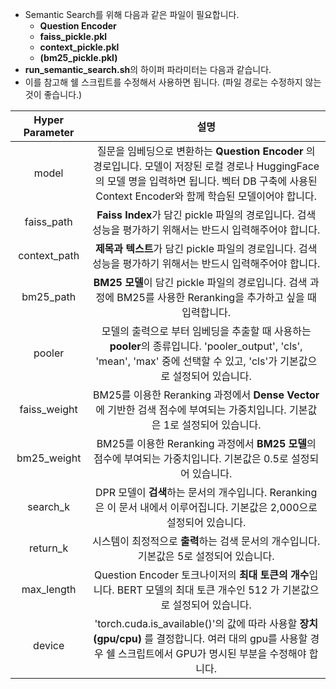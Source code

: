 - Semantic Search를 위해 다음과 같은 파일이 필요합니다.
  - **Question Encoder**
  - **faiss_pickle.pkl**
  - **context_pickle.pkl**
  - **(bm25_pickle.pkl)**
- **run_semantic_search.sh**의 하이퍼 파라미터는 다음과 같습니다.
- 이를 참고해 쉘 스크립트를 수정해서 사용하면 됩니다. (파일 경로는 수정하지 않는 것이 좋습니다.)

|Hyper Parameter|설명|
|:---:|:---:|
|model|질문을 임베딩으로 변환하는 **Question Encoder** 의 경로입니다. 모델이 저장된 로컬 경로나 HuggingFace의 모델 명을 입력하면 됩니다. 벡터 DB 구축에 사용된 Context Encoder와 함께 학습된 모델이어야 합니다.
|faiss_path|**Faiss Index**가 담긴 pickle 파일의 경로입니다. 검색 성능을 평가하기 위해서는 반드시 입력해주어야 합니다.|
|context_path|**제목과 텍스트**가 담긴 pickle 파일의 경로입니다. 검색 성능을 평가하기 위해서는 반드시 입력해주어야 합니다.|
|bm25_path|**BM25 모델**이 담긴 pickle 파일의 경로입니다. 검색 과정에 BM25를 사용한 Reranking을 추가하고 싶을 때 입력합니다.|
|pooler|모델의 출력으로 부터 임베딩을 추출할 때 사용하는 **pooler**의 종류입니다. 'pooler_output', 'cls', 'mean', 'max' 중에 선택할 수 있고, 'cls'가 기본값으로 설정되어 있습니다.|
|faiss_weight|BM25를 이용한 Reranking 과정에서 **Dense Vector**에 기반한 검색 점수에 부여되는 가중치입니다. 기본값은 1로 설정되어 있습니다.|
|bm25_weight|BM25를 이용한 Reranking 과정에서 **BM25 모델**의 점수에 부여되는 가중치입니다. 기본값은 0.5로 설정되어 있습니다.|
|search_k|DPR 모델이 **검색**하는 문서의 개수입니다. Reranking은 이 문서 내에서 이루어집니다. 기본값은 2,000으로 설정되어 있습니다.|
|return_k|시스템이 최정적으로 **출력**하는 검색 문서의 개수입니다. 기본값은 5로 설정되어 있습니다.|
|max_length|Question Encoder 토크나이저의 **최대 토큰의 개수**입니다. BERT 모델의 최대 토큰 개수인 512 가 기본값으로 설정되어 있습니다.|
|device|'torch.cuda.is_available()'의 값에 따라 사용할 **장치(gpu/cpu)** 를 결정합니다. 여러 대의 gpu를 사용할 경우 쉘 스크립트에서 GPU가 명시된 부분을 수정해야 합니다.|
